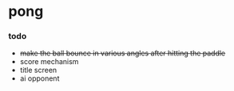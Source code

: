 # pong

### todo
- ~~make the ball bounce in various angles after hitting the paddle~~
- score mechanism
- title screen
- ai opponent